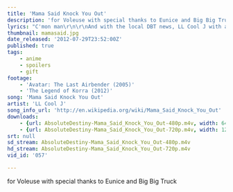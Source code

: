 ```yaml
---
title: 'Mama Said Knock You Out'
description: 'for Voleuse with special thanks to Eunice and Big Big Truck'
lyrics: "C'mon man\r\n\r\nAnd with the local DBT news, LL Cool J with a triumphant comeback\r\n[...]\r\nbut tonite...\r\n\r\nDon't call it a comeback\r\nI been here for years\r\nRockin my peers and puttin suckas in fear\r\nMakin the tears rain down like a MON-soon\r\nListen to the bass go BOOM\r\nExplosion, overpowerin\r\nOver the competition, I'm towerin\r\nWreckin shop, when I drop these lyrics that'll make you call the cops\r\nDon't you dare stare, you betta move\r\nDon't ever compare\r\nMe to the rest that'll all get sliced and diced\r\nCompetition's payin the price\r\n\r\nI'm gonna knock you out (HUUUH!!!)\r\nMama said knock you out (HUUUH!!!)\r\nI'm gonna knock you out (HUUUH!!!)\r\nMama said knock you out (HUUUH!!!)\r\nI'm gonna knock you out (HUUUH!!!)\r\nMama said knock you out (HUUUH!!!)\r\nI'm gonna knock you out (HUUUH!!!)\r\nMama said knock you out (HUUUH!!!)\r\n\r\nDon't u call this a regular jam\r\nI'm gonna rock this land\r\nI'm gonna take this itty bitty world by storm\r\nAnd I'm just gettin warm\r\nJust like Muhummad Ali they called him Cassius\r\nWatch me bash this beat like a skull\r\nCuz u know I had beef wit\r\nWhy do u riff with me, the maniac psycho\r\nAnd when I pull out my jammy get ready cuz it might go\r\nBLAAAAW, how ya like me now?\r\nThe river will not allow\r\nU to get with, Mr. Smith, dont riff\r\nListen to my gear shift\r\nI'm blastin, outlastin\r\nKinda like Shaft, so u could say I'm shaftin\r\nOld English filled my mind\r\nAnd I came up with a funky rhyme\r\n\r\nI'm gonna knock you out (HUUUH!!!)\r\nMama said knock you out (HUUUH!!!)\r\nI'm gonna knock you out (HUUUH!!!)\r\nMama said knock you out (HUUUH!!!)\r\nI'm gonna knock you out (HUUUH!!!)\r\nMama said knock you out (HUUUH!!!)\r\nI'm gonna knock you out (HUUUH!!!)\r\nMama said knock you out (HUUUH!!!)\r\n\r\nBreakdown!!!\r\n\r\nShotgun blasts are heard\r\nWhen I rip and kill, at WILL\r\nThe man of the hour, tower of power, I'll devour\r\nI'm gonna tie you up and let you understand\r\nthat I'm not your average man\r\nwhen I got a jammy in my hand\r\nDAAAAAM!!!!! Oooooohh!!\r\nListen to the way I slaaaaay, your crew\r\nDamage (UHH) damage (UHH) damage (UHH) damage\r\nDestruction, terror, and mayhem\r\nPass me a sissy so suckas I'll slay him\r\nFarmers (What!!!) Farmers (What!!!)\r\nI'm ready (we're ready!!!)\r\nI think I'm gonna bomb a town (get down!!)\r\nDon't u neva, eva, pull my lever\r\nCuz I explode\r\nAnd my nine is easy to load\r\nI gotta thank God\r\nCuz he gave me the strength to rock\r\nHARD!! knock you out, mama said knock you out\r\n\r\nI'm gonna knock you out (HUUUH!!!)\r\nMama said knock you out (HUUUH!!!)\r\nI'm gonna knock you out (HUUUH!!!)\r\nMama said knock you out (HUUUH!!!)\r\nI'm gonna knock you out (HUUUH!!!)\r\nMama said knock you out (HUUUH!!!)\r\nI'm gonna knock you out (HUUUH!!!)\r\nMama said knock you out (HUUUH!!!)"
thumbnail: mamasaid.jpg
date_released: '2012-07-29T23:52:00Z'
published: true
tags:
    - anime
    - spoilers
    - gift
footage:
    - 'Avatar: The Last Airbender (2005)'
    - 'The Legend of Korra (2012)'
song: 'Mama Said Knock You Out'
artist: 'LL Cool J'
song_info_url: 'http://en.wikipedia.org/wiki/Mama_Said_Knock_You_Out'
downloads:
    - {url: AbsoluteDestiny-Mama_Said_Knock_You_Out-480p.m4v, width: 640, height: 480, mimetype: video/mp4}
    - {url: AbsoluteDestiny-Mama_Said_Knock_You_Out-720p.m4v, width: 1280, height: 720, mimetype: video/mp4}
srt: null
sd_stream: AbsoluteDestiny-Mama_Said_Knock_You_Out-480p.m4v
hd_stream: AbsoluteDestiny-Mama_Said_Knock_You_Out-720p.m4v
vid_id: '057'

---
```

for Voleuse with special thanks to Eunice and Big Big Truck